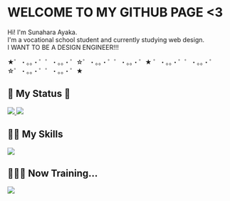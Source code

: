 # WELCOME TO MY GITHUB PAGE <3
<p>
  Hi! I'm Sunahara Ayaka.<br>
  I'm a vocational school student and currently studying web design.<br>
  I WANT TO BE A DESIGN ENGINEER!!!
</p>
<p>★゜・。。・゜゜・。。・゜☆゜・。。・゜゜・。。・゜★ ゜・。。・゜゜・。。・゜☆゜・。。・゜゜・。。・゜★</p>


## 🌟 My Status 🌟
<a href="https://github.com/snhrayk/github-readme-stats">
  <img src="https://github-readme-stats.vercel.app/api?username=snhrayk&count_private=true&theme=omni" />
</a>
<a href="https://github.com/snhrayk/github-readme-stats">
  <img src="https://github-readme-stats.vercel.app/api/top-langs/?username=snhrayk&layout=compact&theme=omni" />
</a>

## 👍🏻 My Skills
<img src="https://skillicons.dev/icons?i=html,css,scss,js,ai,ps,figma" />

## 👩🏻‍💻 Now Training...
<img src="https://skillicons.dev/icons?i=js,typescript,react,next,firebase,php,pug" />

<!--
**snhrayk/snhrayk** is a ✨ _special_ ✨ repository because its `README.md` (this file) appears on your GitHub profile.

Here are some ideas to get you started:

- 🔭 I’m currently working on ...
- 🌱 I’m currently learning ...
- 👯 I’m looking to collaborate on ...
- 🤔 I’m looking for help with ...
- 💬 Ask me about ...
- 📫 How to reach me: ...
- 😄 Pronouns: ...
- ⚡ Fun fact: ...
-->
